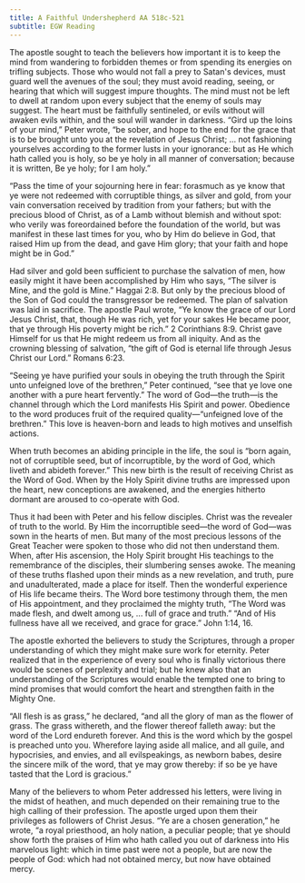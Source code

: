 ```yaml
---
title: A Faithful Undershepherd AA 518c-521
subtitle: EGW Reading
---
```


The apostle sought to teach the believers how important it is to keep the mind from wandering to forbidden themes or from spending its energies on trifling subjects. Those who would not fall a prey to Satan's devices, must guard well the avenues of the soul; they must avoid reading, seeing, or hearing that which will suggest impure thoughts. The mind must not be left to dwell at random upon every subject that the enemy of souls may suggest. The heart must be faithfully sentineled, or evils without will awaken evils within, and the soul will wander in darkness. “Gird up the loins of your mind,” Peter wrote, “be sober, and hope to the end for the grace that is to be brought unto you at the revelation of Jesus Christ; ... not fashioning yourselves according to the former lusts in your ignorance: but as He which hath called you is holy, so be ye holy in all manner of conversation; because it is written, Be ye holy; for I am holy.”

“Pass the time of your sojourning here in fear: forasmuch as ye know that ye were not redeemed with corruptible things, as silver and gold, from your vain conversation received by tradition from your fathers; but with the precious blood of Christ, as of a Lamb without blemish and without spot: who verily was foreordained before the foundation of the world, but was manifest in these last times for you, who by Him do believe in God, that raised Him up from the dead, and gave Him glory; that your faith and hope might be in God.”

Had silver and gold been sufficient to purchase the salvation of men, how easily might it have been accomplished by Him who says, “The silver is Mine, and the gold is Mine.” Haggai 2:8. But only by the precious blood of the Son of God could the transgressor be redeemed. The plan of salvation was laid in sacrifice. The apostle Paul wrote, “Ye know the grace of our Lord Jesus Christ, that, though He was rich, yet for your sakes He became poor, that ye through His poverty might be rich.” 2 Corinthians 8:9. Christ gave Himself for us that He might redeem us from all iniquity. And as the crowning blessing of salvation, “the gift of God is eternal life through Jesus Christ our Lord.” Romans 6:23.

“Seeing ye have purified your souls in obeying the truth through the Spirit unto unfeigned love of the brethren,” Peter continued, “see that ye love one another with a pure heart fervently.” The word of God—the truth—is the channel through which the Lord manifests His Spirit and power. Obedience to the word produces fruit of the required quality—“unfeigned love of the brethren.” This love is heaven-born and leads to high motives and unselfish actions.

When truth becomes an abiding principle in the life, the soul is “born again, not of corruptible seed, but of incorruptible, by the word of God, which liveth and abideth forever.” This new birth is the result of receiving Christ as the Word of God. When by the Holy Spirit divine truths are impressed upon the heart, new conceptions are awakened, and the energies hitherto dormant are aroused to co-operate with God.

Thus it had been with Peter and his fellow disciples. Christ was the revealer of truth to the world. By Him the incorruptible seed—the word of God—was sown in the hearts of men. But many of the most precious lessons of the Great Teacher were spoken to those who did not then understand them. When, after His ascension, the Holy Spirit brought His teachings to the remembrance of the disciples, their slumbering senses awoke. The meaning of these truths flashed upon their minds as a new revelation, and truth, pure and unadulterated, made a place for itself. Then the wonderful experience of His life became theirs. The Word bore testimony through them, the men of His appointment, and they proclaimed the mighty truth, “The Word was made flesh, and dwelt among us, ... full of grace and truth.” “And of His fullness have all we received, and grace for grace.” John 1:14, 16.

The apostle exhorted the believers to study the Scriptures, through a proper understanding of which they might make sure work for eternity. Peter realized that in the experience of every soul who is finally victorious there would be scenes of perplexity and trial; but he knew also that an understanding of the Scriptures would enable the tempted one to bring to mind promises that would comfort the heart and strengthen faith in the Mighty One.

“All flesh is as grass,” he declared, “and all the glory of man as the flower of grass. The grass withereth, and the flower thereof falleth away: but the word of the Lord endureth forever. And this is the word which by the gospel is preached unto you. Wherefore laying aside all malice, and all guile, and hypocrisies, and envies, and all evilspeakings, as newborn babes, desire the sincere milk of the word, that ye may grow thereby: if so be ye have tasted that the Lord is gracious.”

Many of the believers to whom Peter addressed his letters, were living in the midst of heathen, and much depended on their remaining true to the high calling of their profession. The apostle urged upon them their privileges as followers of Christ Jesus. “Ye are a chosen generation,” he wrote, “a royal priesthood, an holy nation, a peculiar people; that ye should show forth the praises of Him who hath called you out of darkness into His marvelous light: which in time past were not a people, but are now the people of God: which had not obtained mercy, but now have obtained mercy.